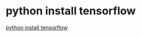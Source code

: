 # python install tensorflow
[python install tensorflow](https://aiwithcloud.com/2022/09/16/python_install_tensorflow/)